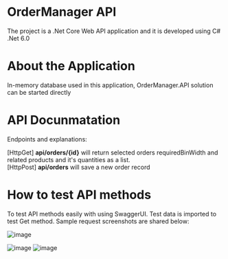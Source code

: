 # OrderManager API
The project is a .Net Core Web API application and it is developed using C# .Net 6.0

# About the Application
In-memory database used in this application, OrderManager.API solution can be started directly

# API Docunmatation
Endpoints and explanations:

[HttpGet] **api/orders/{id}** will return selected orders requiredBinWidth and related products and it's quantities as a list.\
[HttpPost] **api/orders** will save a new order record

# How to test API methods
To test API methods easily with using SwaggerUI. Test data is imported to test Get method. Sample request screenshots are shared below:

![image](https://user-images.githubusercontent.com/9204813/153308792-a2d62b5b-2eb8-4af7-8e7a-0ab3e7335efa.png)

![image](https://user-images.githubusercontent.com/9204813/153308891-08f7b6a6-8117-4e86-90fa-fdf01026a362.png)
![image](https://user-images.githubusercontent.com/9204813/153308911-1bc07baa-11d8-4eb6-b81d-857cfe5b5997.png)


